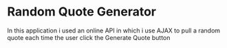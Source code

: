 # Random Quote Generator
In this application i used an online API in which i use AJAX to pull a random quote each time the user click the Generate Quote button

